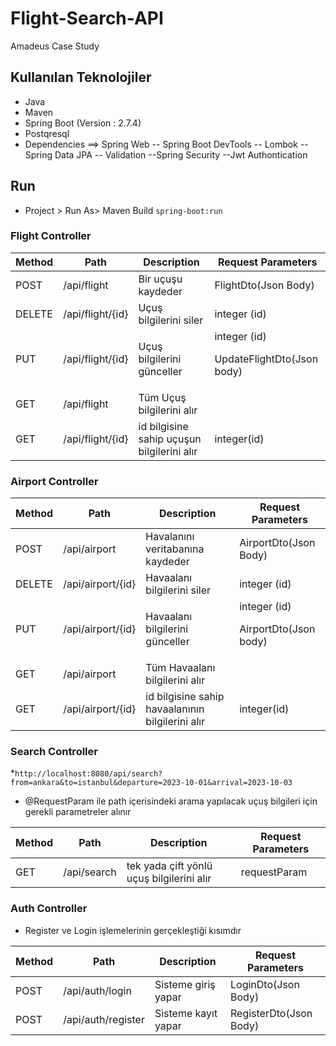 # Flight-Search-API
Amadeus Case Study 

## Kullanılan Teknolojiler
* Java
* Maven
* Spring Boot (Version : 2.7.4)
* Postqresql
* Dependencies
==> Spring Web
-- Spring Boot DevTools
-- Lombok
-- Spring Data JPA
-- Validation
--Spring Security
--Jwt Authontication

## Run
- Project > Run As> Maven Build  ``spring-boot:run``

### Flight Controller

Method   |   Path   |   Description|Request Parameters
---------|----------|--------------|----------
POST     |/api/flight | Bir uçuşu kaydeder| FlightDto(Json Body)
DELETE   |/api/flight/{id}|Uçuş bilgilerini siler|integer (id)
PUT      |/api/flight/{id}| Uçuş bilgilerini günceller|integer (id) <p/> UpdateFlightDto(Json body)
GET      |/api/flight| Tüm Uçuş bilgilerini alır|
GET      |/api/flight/{id} | id bilgisine sahip uçuşun bilgilerini alır|integer(id)

### Airport Controller

Method   |   Path   |   Description|Request Parameters
---------|----------|--------------|----------
POST     |/api/airport | Havalanını veritabanına kaydeder |AirportDto(Json Body)
DELETE   |/api/airport/{id}|Havaalanı bilgilerini siler|integer (id)
PUT      |/api/airport/{id}| Havaalanı bilgilerini günceller|integer (id) <p/> AirportDto(Json body)
GET      |/api/airport| Tüm Havaalanı bilgilerini alır|
GET      |/api/airport/{id} | id bilgisine sahip havaalanının bilgilerini alır|integer(id)
### Search Controller
*``http://localhost:8080/api/search?from=ankara&to=istanbul&departure=2023-10-01&arrival=2023-10-03``
* @RequestParam ile path içerisindeki arama yapılacak uçuş bilgileri için gerekli parametreler alınır

Method   |   Path   |   Description|Request Parameters
---------|----------|--------------|----------
GET      |/api/search| tek yada çift yönlü uçuş bilgilerini alır|requestParam 

### Auth Controller
* Register ve Login işlemelerinin gerçekleştiği kısımdır

Method   |   Path   |   Description|Request Parameters
---------|----------|--------------|----------
POST     |/api/auth/login | Sisteme giriş yapar  |LoginDto(Json Body) |Bearer token
POST     |/api/auth/register | Sisteme kayıt yapar  |RegisterDto(Json Body) |String

 
